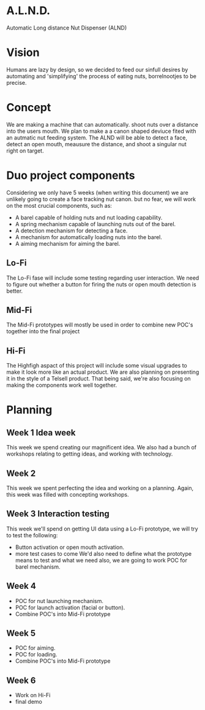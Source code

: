 # A.L.N.D. 
Automatic Long distance Nut Dispenser (ALND)

# Vision
Humans are lazy by design, so we decided to feed our sinfull desires by automating and 'simplifying' the process of eating nuts, borrelnootjes to be precise.

# Concept
We are making a machine that can automatically. 
shoot nuts over a distance into the users mouth. 
We plan to make a a canon shaped deviuce fited with an autmatic nut feeding system. 
The ALND will be able to detect a face, detect an open mouth, meausure the distance, and shoot a singular nut right on target.

# Duo project components 
Considering we only have 5 weeks (when writing this document) we are unlikely going to create a face tracking nut canon. 
but no fear, we will work on the most crucial components, such as:
- A barel capable of holding nuts and nut loading capability.
- A spring mechanism capable of launching nuts out of the barel.
- A detection mechanism for detecting a face.
- A mechanism for automatically loading nuts into the barel.
- A aiming mechanism for aiming the barel.


## Lo-Fi
The Lo-Fi fase will include some testing  regarding user interaction. 
We need to figure out whether a button for firing the nuts or open mouth detection is better.

## Mid-Fi
The Mid-Fi prototypes will mostly be used in order to combine new POC's together into the final project

## Hi-Fi
The Highfigh aspact of this project will include some visual upgrades to make it look more like an actual product. 
We are also planning on presenting it in the style of a Telsell product.
That being said, we're also focusing on making the components work well together.

# Planning

## Week 1 Idea week
This week we spend creating our magnificent idea.
We also had a bunch of workshops relating to getting ideas, and working with technology.

## Week 2 
This week we spent perfecting the idea and working on a planning.
Again, this week was filled with concepting workshops.
## Week 3 Interaction testing
This week we'll spend on getting UI data using a Lo-Fi prototype, we will try to test the following:
- Button activation or open mouth activation.
- more test cases to come
We'd also need to define what the prototype means to test and what we need
also, we are going to work POC for barel mechanism.
## Week 4
- POC for nut launching mechanism.
- POC for launch activation (facial or button).
- Combine POC's into Mid-Fi prototype

## Week 5
- POC for aiming.
- POC for loading.
- Combine POC's into Mid-Fi prototype
## Week 6
- Work on Hi-Fi
- final demo
